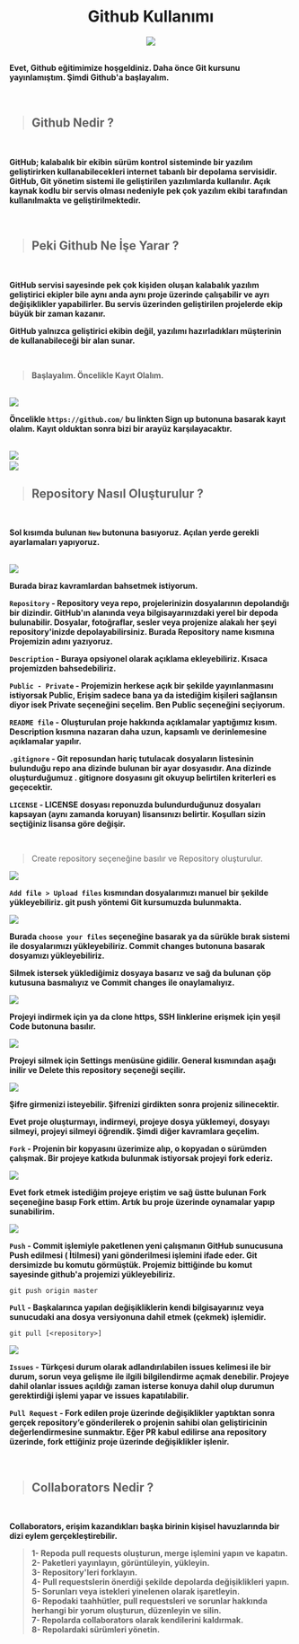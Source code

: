 # <center>Github Kullanımı</center>

<center><img src="https://mertmekatronik.com/uploads/images/2020/06/image_750x_5eea13eec19ea.jpg"></center>

<br />

**Evet, Github eğitimimize hoşgeldiniz. Daha önce Git kursunu yayınlamıştım. Şimdi Github'a başlayalım.**

<br />

>## Github Nedir ? 

<br />

**GitHub; kalabalık bir ekibin sürüm kontrol sisteminde bir yazılım geliştirirken kullanabilecekleri internet tabanlı bir depolama servisidir. GitHub, Git yönetim sistemi ile geliştirilen yazılımlarda kullanılır. Açık kaynak kodlu bir servis olması nedeniyle pek çok yazılım ekibi tarafından kullanılmakta ve geliştirilmektedir.**

<br />

>## Peki Github Ne İşe Yarar ?

<br />

**GitHub servisi sayesinde pek çok kişiden oluşan kalabalık yazılım geliştirici ekipler bile aynı anda aynı proje üzerinde çalışabilir ve ayrı değişiklikler yapabilirler. Bu servis üzerinden geliştirilen projelerde ekip büyük bir zaman kazanır.**

**GitHub yalnızca geliştirici ekibin değil, yazılımı hazırladıkları müşterinin de kullanabileceği bir alan sunar.**

<br />

> **Başlayalım. Öncelikle Kayıt Olalım.**

<br />

<img src="img/githubscreen.png">

<br />

**Öncelikle ```https://github.com/``` bu linkten Sign up butonuna basarak kayıt olalım. Kayıt olduktan sonra bizi bir arayüz karşılayacaktır.**

<br />

<img src="img/arayuz.png">

<img />

<br />

<img src="img/github-owerview.png">

<br />

>## Repository Nasıl Oluşturulur ?

<br />

**Sol kısımda bulunan ```New``` butonuna basıyoruz. Açılan yerde gerekli ayarlamaları yapıyoruz.**

<br />

<img src="img/createrepo2.png">

**Burada biraz kavramlardan bahsetmek istiyorum.**

**```Repository``` - Repository veya repo, projelerinizin dosyalarının depolandığı bir dizindir. GitHub'ın alanında veya bilgisayarınızdaki yerel bir depoda bulunabilir. Dosyalar, fotoğraflar, sesler veya projenize alakalı her şeyi repository'inizde depolayabilirsiniz. Burada Repository name kısmına Projemizin adını yazıyoruz.**

**```Description``` - Buraya opsiyonel olarak açıklama ekleyebiliriz. Kısaca projemizden bahsedebiliriz.**

**```Public - Private``` - Projemizin herkese açık bir şekilde yayınlanmasını istiyorsak Public, Erişim sadece bana ya da istediğim kişileri sağlansın diyor isek Private seçeneğini seçelim. Ben Public seçeneğini seçiyorum.**

**```README file``` - Oluşturulan proje hakkında açıklamalar yaptığımız kısım. Description kısmına nazaran daha uzun, kapsamlı ve derinlemesine açıklamalar yapılır.**

**```.gitignore``` - Git reposundan hariç tutulacak dosyaların listesinin bulunduğu repo ana dizinde bulunan bir ayar dosyasıdır. Ana dizinde oluşturduğumuz . gitignore dosyasını git okuyup belirtilen kriterleri es geçecektir.**

**```LICENSE``` - LICENSE dosyası reponuzda bulundurduğunuz dosyaları kapsayan (aynı zamanda koruyan) lisansınızı belirtir. Koşulları sizin seçtiğiniz lisansa göre değişir.**

<br />

> Create repository seçeneğine basılır ve Repository oluşturulur.

<img src="img/crerepo.png" />

**```Add file > Upload files``` kısmından dosyalarımızı manuel bir şekilde yükleyebiliriz. git push yöntemi Git kursumuzda bulunmakta.**

<img src="img/yukleme.png">

**Burada ```choose your files``` seçeneğine basarak ya da sürükle bırak sistemi ile dosyalarımızı yükleyebiliriz. Commit changes butonuna basarak dosyamızı yükleyebiliriz.**

**Silmek istersek yüklediğimiz dosyaya basarız ve sağ da bulunan çöp kutusuna basmalıyız ve Commit changes ile onaylamalıyız.**

<img src="img/delfile.png" />

<br />

**Projeyi indirmek için ya da clone https, SSH linklerine erişmek için yeşil Code butonuna basılır.**

<img src="img/more.png" />

**Projeyi silmek için Settings menüsüne gidilir. General kısmından aşağı inilir ve Delete this repository seçeneği seçilir.**

<img src="img/delproje.png">

**Şifre girmenizi isteyebilir. Şifrenizi girdikten sonra projeniz silinecektir.**

**Evet proje oluşturmayı, indirmeyi, projeye dosya yüklemeyi, dosyayı silmeyi, projeyi silmeyi öğrendik. Şimdi diğer kavramlara geçelim.**


**```Fork``` - Projenin bir kopyasını üzerimize alıp, o kopyadan o sürümden çalışmak. Bir projeye katkıda bulunmak istiyorsak projeyi fork ederiz.**

<img src="img/fork.png">

**Evet fork etmek istediğim projeye eriştim ve sağ üstte bulunan Fork seçeneğine basıp Fork ettim. Artık bu proje üzerinde oynamalar yapıp sunabilirim.**

<img src="img/forkbar.png" />

**```Push``` - Commit işlemiyle paketlenen yeni çalışmanın GitHub sunucusuna Push edilmesi ( İtilmesi) yani gönderilmesi işlemini ifade eder. Git dersimizde bu komutu görmüştük. Projemiz bittiğinde bu komut sayesinde github'a projemizi yükleyebiliriz.**

```
git push origin master
```

**```Pull``` - Başkalarınca yapılan değişikliklerin kendi bilgisayarınız veya sunucudaki ana dosya versiyonuna dahil etmek (çekmek) işlemidir.**

```
git pull [<repository>]
```

<img src="img/bar.png" />

**```Issues``` - Türkçesi durum olarak adlandırılabilen issues kelimesi ile bir durum, sorun veya gelişme ile ilgili bilgilendirme açmak denebilir. Projeye dahil olanlar issues açıldığı zaman isterse konuya dahil olup durumun gerektirdiği işlemi yapar ve issues kapatılabilir.**

**```Pull Request``` - Fork edilen proje üzerinde değişiklikler yaptıktan sonra gerçek repository’e gönderilerek o projenin sahibi olan geliştiricinin değerlendirmesine sunmaktır. Eğer PR kabul edilirse ana repository üzerinde, fork ettiğiniz proje üzerinde değişiklikler işlenir.**

<br />

>## Collaborators Nedir ?

<br />

**Collaborators, erişim kazandıkları başka birinin kişisel havuzlarında bir dizi eylem gerçekleştirebilir.**

> **1- Repoda pull requests oluşturun, merge işlemini yapın ve kapatın. <br />
2- Paketleri yayınlayın, görüntüleyin, yükleyin.  <br />
3- Repository'leri forklayın. <br />
4- Pull requestslerin önerdiği şekilde depolarda değişiklikleri yapın. <br />
5- Sorunları veya istekleri yinelenen olarak işaretleyin. <br />
6- Repodaki taahhütler, pull requestsleri ve sorunlar hakkında herhangi bir yorum oluşturun, düzenleyin ve silin. <br />
7- Repolarda collaborators olarak kendilerini kaldırmak. <br />
8- Repolardaki sürümleri yönetin.**


